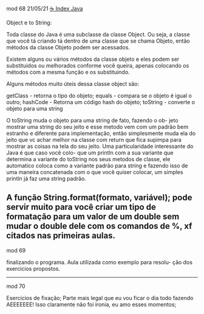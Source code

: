 mod 68                                                                                                 21/05/21
[☕ Index Java](../☕%20Index%20Java.md)


Object e to String:

Toda classe do Java é uma subclasse da classe Object. Ou seja, a 
classe que você tá criando tá dentro de uma classe que se chama
Objeto, então métodos da classe Objeto podem ser acessados.

Existem alguns ou vários métodos da classe objeto e eles podem
ser substituidos ou melhorados conforme você queira, apenas 
colocando os métodos com a mesma função e os substituindo.

Alguns métodos muito úteis dessa classe object são:

getClass -  retorna o tipo do objeto;
equals - compara se o objeto é igual o outro;
hashCode - Retorna um código hash do objeto;
toString - converte o objeto para uma string

O toString muda o objeto para uma string de fato, fazendo o ob-
jeto mostrar uma string do seu jeito e esse metodo vem com um
padrão bem estranho e diferente para implementação, então 
simplesmente muda ela do jeito que vc achar melhor na classe 
com return que fica supimpa para mostrar as coisas na tela do 
seu jeito.
Uma particularidade interessante do Java é que caso você colo-
que um println com a sua variante que determina a variante do
toString nos seus metodos de classe, ele automatico coloca como
a variante padrão para string e fazendo isso de uma maneira 
concatenada com o que você quiser colocar, um simples println 
já faz uma string padrão.

A função String.format(formato, variável);
pode servir muito para você criar um tipo de formatação para um 
valor de um double sem mudar o double dele com os comandos 
de %, xf citados nas primeiras aulas.  
---------------------------------------------------------------------------------------------

mod 69 

finalizando o programa. Aula utilizada como exemplo para resolu-
ção dos exercicios propostos.

---------------------------------------------------------------------------------------------
mod 70

Esercicios de fixação;
Parte mais legal que eu vou ficar o dia todo fazendo AEEEEEEE!
Isso claramente não foi ironia, eu amo esses momentos;
